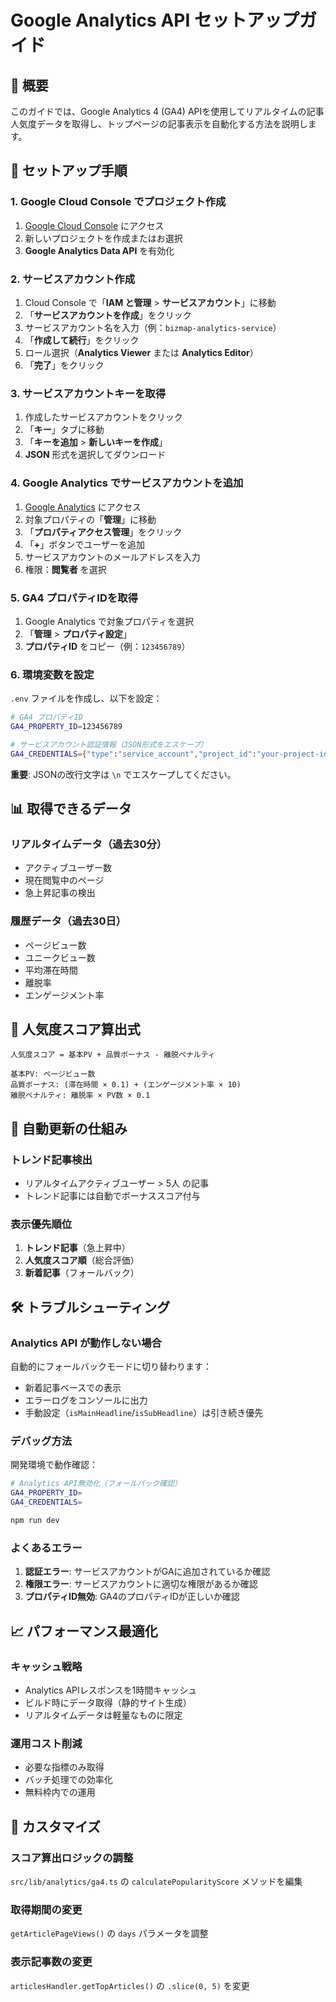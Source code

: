 # Google Analytics API セットアップガイド

## 🎯 概要

このガイドでは、Google Analytics 4 (GA4) APIを使用してリアルタイムの記事人気度データを取得し、トップページの記事表示を自動化する方法を説明します。

## 🚀 セットアップ手順

### 1. Google Cloud Console でプロジェクト作成

1. [Google Cloud Console](https://console.cloud.google.com/) にアクセス
2. 新しいプロジェクトを作成またはお選択
3. **Google Analytics Data API** を有効化

### 2. サービスアカウント作成

1. Cloud Console で「**IAM と管理** > **サービスアカウント**」に移動
2. 「**サービスアカウントを作成**」をクリック
3. サービスアカウント名を入力（例：`bizmap-analytics-service`）
4. 「**作成して続行**」をクリック
5. ロール選択（**Analytics Viewer** または **Analytics Editor**）
6. 「**完了**」をクリック

### 3. サービスアカウントキーを取得

1. 作成したサービスアカウントをクリック
2. 「**キー**」タブに移動
3. 「**キーを追加** > **新しいキーを作成**」
4. **JSON** 形式を選択してダウンロード

### 4. Google Analytics でサービスアカウントを追加

1. [Google Analytics](https://analytics.google.com/) にアクセス
2. 対象プロパティの「**管理**」に移動
3. 「**プロパティアクセス管理**」をクリック
4. 「**+**」ボタンでユーザーを追加
5. サービスアカウントのメールアドレスを入力
6. 権限：**閲覧者** を選択

### 5. GA4 プロパティIDを取得

1. Google Analytics で対象プロパティを選択
2. 「**管理** > **プロパティ設定**」
3. **プロパティID** をコピー（例：`123456789`）

### 6. 環境変数を設定

`.env` ファイルを作成し、以下を設定：

```bash
# GA4 プロパティID
GA4_PROPERTY_ID=123456789

# サービスアカウント認証情報（JSON形式をエスケープ）
GA4_CREDENTIALS={"type":"service_account","project_id":"your-project-id","private_key_id":"...","private_key":"-----BEGIN PRIVATE KEY-----\n...\n-----END PRIVATE KEY-----\n","client_email":"service-account@project.iam.gserviceaccount.com","client_id":"...","auth_uri":"https://accounts.google.com/o/oauth2/auth","token_uri":"https://oauth2.googleapis.com/token","auth_provider_x509_cert_url":"https://www.googleapis.com/oauth2/v1/certs","client_x509_cert_url":"https://www.googleapis.com/robot/v1/metadata/x509/service-account%40project.iam.gserviceaccount.com"}
```

**重要**: JSONの改行文字は `\n` でエスケープしてください。

## 📊 取得できるデータ

### リアルタイムデータ（過去30分）
- アクティブユーザー数
- 現在閲覧中のページ
- 急上昇記事の検出

### 履歴データ（過去30日）
- ページビュー数
- ユニークビュー数
- 平均滞在時間
- 離脱率
- エンゲージメント率

## 🎨 人気度スコア算出式

```
人気度スコア = 基本PV + 品質ボーナス - 離脱ペナルティ

基本PV: ページビュー数
品質ボーナス: (滞在時間 × 0.1) + (エンゲージメント率 × 10)
離脱ペナルティ: 離脱率 × PV数 × 0.1
```

## 🔄 自動更新の仕組み

### トレンド記事検出
- リアルタイムアクティブユーザー > 5人 の記事
- トレンド記事には自動でボーナススコア付与

### 表示優先順位
1. **トレンド記事**（急上昇中）
2. **人気度スコア順**（総合評価）
3. **新着記事**（フォールバック）

## 🛠️ トラブルシューティング

### Analytics API が動作しない場合

自動的にフォールバックモードに切り替わります：
- 新着記事ベースでの表示
- エラーログをコンソールに出力
- 手動設定（`isMainHeadline`/`isSubHeadline`）は引き続き優先

### デバッグ方法

開発環境で動作確認：
```bash
# Analytics API無効化（フォールバック確認）
GA4_PROPERTY_ID=
GA4_CREDENTIALS=

npm run dev
```

### よくあるエラー

1. **認証エラー**: サービスアカウントがGAに追加されているか確認
2. **権限エラー**: サービスアカウントに適切な権限があるか確認
3. **プロパティID無効**: GA4のプロパティIDが正しいか確認

## 📈 パフォーマンス最適化

### キャッシュ戦略
- Analytics APIレスポンスを1時間キャッシュ
- ビルド時にデータ取得（静的サイト生成）
- リアルタイムデータは軽量なものに限定

### 運用コスト削減
- 必要な指標のみ取得
- バッチ処理での効率化
- 無料枠内での運用

## 🔧 カスタマイズ

### スコア算出ロジックの調整
`src/lib/analytics/ga4.ts` の `calculatePopularityScore` メソッドを編集

### 取得期間の変更
`getArticlePageViews()` の `days` パラメータを調整

### 表示記事数の変更
`articlesHandler.getTopArticles()` の `.slice(0, 5)` を変更